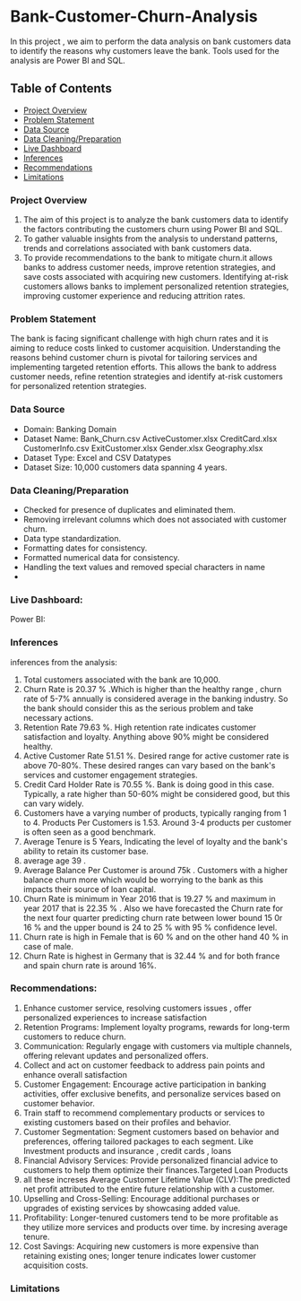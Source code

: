 # Bank-Customer-Churn-Analysis
In this project , we aim to perform the data analysis on bank customers data to identify the reasons why customers leave the bank. Tools used for the analysis are Power BI and SQL.

## Table of Contents
- [Project Overview](#project-overview)
- [Problem Statement](#problem-statement)
- [Data Source](#data-source)
- [Data Cleaning/Preparation](#data-cleaningpreparation)
- [Live Dashboard](#live-dashboard)
- [Inferences](#inferences)
- [Recommendations](#recommendations)
- [Limitations](#limitations)
  
### Project Overview
1. The aim of this project is to analyze the bank customers data to identify the factors contributing the customers churn using Power BI and SQL.
2. To gather valuable insights from the analysis to understand patterns, trends and correlations associated with bank customers data.
3. To provide recommendations to the bank to mitigate churn.it allows banks to address customer needs, improve retention strategies, and save costs associated with acquiring new customers. Identifying at-risk customers allows banks to implement personalized retention strategies, improving customer experience and reducing attrition rates.

### Problem Statement
The bank is facing significant challenge with high churn rates and it is aiming to reduce costs linked to customer acquisition. Understanding the reasons behind customer churn is pivotal for tailoring services and implementing targeted retention efforts. This allows the bank to address customer needs, refine retention strategies and identify at-risk customers for personalized retention strategies.

### Data Source
- Domain:
Banking Domain
- Dataset Name:
Bank_Churn.csv
ActiveCustomer.xlsx
CreditCard.xlsx
CustomerInfo.csv
ExitCustomer.xlsx
Gender.xlsx
Geography.xlsx
- Dataset Type: 
Excel and CSV Datatypes
- Dataset Size: 
10,000 customers data spanning 4 years.

### Data Cleaning/Preparation

- Checked for presence of duplicates and eliminated them.
- Removing irrelevant columns which does not associated with customer churn.
- Data type standardization.
- Formatting dates for consistency.
- Formatted numerical data for consistency.
- Handling the text values and removed special characters in name
- 

### Live Dashboard:
Power BI:



### Inferences
inferences from the analysis:
1. Total customers associated with the bank are 10,000.
2. Churn Rate is 20.37 % .Which is higher than the healthy range , churn rate of 5-7% annually is considered average in the banking industry. So the bank should consider this as the serious problem and take necessary actions.
3. Retention Rate 79.63 %. High retention rate indicates customer satisfaction and loyalty. Anything above 90% might be considered healthy.
4. Active Customer Rate 51.51 %. Desired range for active customer rate is above 70-80%. These desired ranges can vary based on the bank's services and customer engagement strategies.
5. Credit Card Holder Rate is 70.55 %. Bank is doing good in this case. Typically, a rate higher than 50-60% might be considered good, but this can vary widely.
6. Customers have a varying number of products, typically ranging from 1 to 4. Products Per Customers is 1.53. Around 3-4 products per customer is often seen as a good benchmark.
7. Average Tenure is 5 Years, Indicating the level of loyalty and the bank's ability to retain its customer base. 
8. average age 39 . 
9. Average Balance Per Customer is around 75k . Customers with a higher balance churn more which would be worrying to the bank as this impacts their source of loan capital.
10. Churn Rate is minimum in Year 2016 that is 19.27 % and maximum in year 2017 that is 22.35 % . Also we have forecasted the Churn rate for the next four quarter predicting churn rate between
lower bound 15 0r 16 % and the upper bound is 24 to 25 %  with 95 % confidence level.
11. Churn rate is high in Female that is 60 % and on the other hand 40 % in case of male.
12.	Churn Rate is highest in Germany that is  32.44 % and for both france and spain churn rate is around 16%. 


### Recommendations:
1. Enhance customer service, resolving customers issues , offer personalized experiences to increase satisfaction
2. Retention Programs: Implement loyalty programs, rewards for long-term customers to reduce churn.
3. Communication: Regularly engage with customers via multiple channels, offering relevant updates and personalized offers.
4. Collect and act on customer feedback to address pain points and enhance overall satisfaction
5. Customer Engagement: Encourage active participation in banking activities, offer exclusive benefits, and personalize services based on customer behavior.
6. Train staff to recommend complementary products or services to existing customers based on their profiles and behavior.
7. Customer Segmentation: Segment customers based on behavior and preferences, offering tailored packages to each segment. Like Investment products and insurance , credit cards , loans
8. Financial Advisory Services: Provide personalized financial advice to customers to help them optimize their finances.Targeted Loan Products
9. all these increses Average Customer Lifetime Value (CLV):The predicted net profit attributed to the entire future relationship with a customer.
10. Upselling and Cross-Selling: Encourage additional purchases or upgrades of existing services by showcasing added value.
11. Profitability: Longer-tenured customers tend to be more profitable as they utilize more services and products over time.  by incresing average tenure.
12. Cost Savings: Acquiring new customers is more expensive than retaining existing ones; longer tenure indicates lower customer acquisition costs.



### Limitations 


